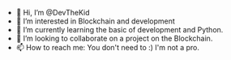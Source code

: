 - 👋 Hi, I’m @DevTheKid
- 👀 I’m interested in Blockchain and development
- 🌱 I’m currently learning the basic of development and Python.
- 💞️ I’m looking to collaborate on a project on the Blockchain.
- 📫 How to reach me: You don't need to :) I'm not a pro.

<!---
DevTheKid/DevTheKid is a ✨ special ✨ repository because its `README.md` (this file) appears on your GitHub profile.
You can click the Preview link to take a look at your changes.
--->
